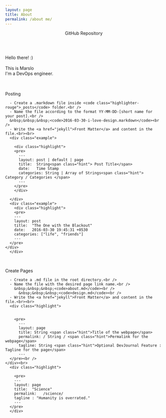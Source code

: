 ```yaml
---
layout: page
title: About
permalink: /about me/
---
```


<div class="man-title">
  <center>GitHub Repository
    <h2><a href="http://github.com/Marslo"><i class="fa fa-github"></i></a></h2>
  </center>
</div>
<div class="intro">
  <br />
  <p>
    Hello there! :)
    <br />
    <br /> This is Marslo
    <br /> I'm a DevOps engineer.
    <br />
    <br />
    <a href="http://facebook.com/hemangkr"><i class="fa fa-facebook"></i></a> &nbsp; &nbsp; &nbsp;<a href="http://github.com/hemangsk"><i class="fa fa-github"></i></a>
  </p>
</div>

<div class="manual manual-title">
  Posting
  </div>

<p>  <div class="manual-content">

      - Create a .markdown file inside <code class="highlighter-rouge">_posts</code> folder.<br />
      - Name the file according to the format YY-MM-DD-[short name for your post].<br />
      &nbsp;&nbsp;&nbsp;<code>2016-03-30-i-love-design.markdown</code><br />
      - Write the <a href="jekyll">Front Matter</a> and content in the file.<br><br>
      <div class="example">

        <div class="highlight">
        <pre>
          ---
          layout: post | default | page
          title:  String<span class="hint"> Post Title</span>
          date:   Time Stamp
          categories: String | Array of Strings<span class="hint"> Category / Categories </span>
          ---
        </pre>
        </div>

      </div>
      <div class="example">
        <div class="highlight">
        <pre>
        ---
        layout: post
        title:  "The One with the Blackout"
        date:   2016-03-30 19:45:31 +0530
        categories: ["life", "friends"]
        ---
      </pre>
    </div>
      </div>



</p>
</div>
<p><br /></p>

  <div class="manual manual-title">
  Create Pages
  </div>
<p>  <div class="manual-content">

      - Create a .md file in the root directory.<br />
      - Name the file with the desired page link name.<br />
        &nbsp;&nbsp;&nbsp;<code>about.md</code><br />
          &nbsp;&nbsp;&nbsp;<code>design.md</code><br />
      - Write the <a href="jekyll">Front Matter</a> and content in the file.<br><br>
      <div class="highlight">


        <pre>
          ---
          layout: page
          title: String <span class="hint">Title of the webpage</span>
          permalink: / String / <span class="hint">Permalink for the webpage</span>
          tagline: String <span class="hint">Optional DevJournal Feature : Tagline for the page</span>
          ---
      </pre><br />
    </div><br>
      <div class="highlight">

        <pre>
        ---
        layout: page
        title:  "Science"
        permalink:   /science/
        tagline : "Humanity is overrated."
        ---
      </pre>
      </div>


  </div>
</p>
